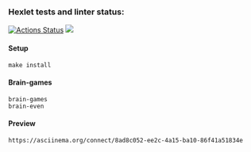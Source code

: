 ### Hexlet tests and linter status:
[![Actions Status](https://github.com/THEBESTol0ch/frontend-project-44/workflows/hexlet-check/badge.svg)](https://github.com/THEBESTol0ch/frontend-project-44/actions) <a href="https://codeclimate.com/github/THEBESTol0ch/frontend-project-44/maintainability"><img src="https://api.codeclimate.com/v1/badges/0e543a0a538052e21e53/maintainability" /></a>

#### Setup
```
make install
```

#### Brain-games
```
brain-games
brain-even
```

#### Preview
```
https://asciinema.org/connect/8ad8c052-ee2c-4a15-ba10-86f41a51834e
```
